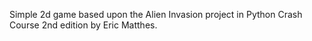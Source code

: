 Simple 2d game based upon the Alien Invasion project in Python Crash Course 2nd edition by Eric Matthes.
